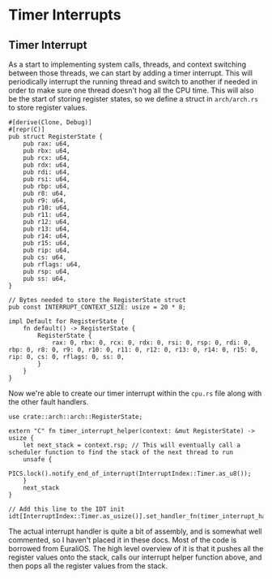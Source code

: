 # Timer Interrupts

## Timer Interrupt

As a start to implementing system calls, threads, and context switching between those threads, we can start by adding a timer interrupt. This will periodically interrupt the running thread and switch to another if needed in order to make sure one thread doesn't hog all the CPU time. This will also be the start of storing register states, so we define a struct in `arch/arch.rs` to store register values.

    #[derive(Clone, Debug)]
    #[repr(C)]
    pub struct RegisterState {
        pub rax: u64,
        pub rbx: u64,
        pub rcx: u64,
        pub rdx: u64,
        pub rdi: u64,
        pub rsi: u64,
        pub rbp: u64,
        pub r8: u64,
        pub r9: u64,
        pub r10: u64,
        pub r11: u64,
        pub r12: u64,
        pub r13: u64,
        pub r14: u64,
        pub r15: u64,
        pub rip: u64,
        pub cs: u64,
        pub rflags: u64,
        pub rsp: u64,    
        pub ss: u64, 
    }

    // Bytes needed to store the RegisterState struct
    pub const INTERRUPT_CONTEXT_SIZE: usize = 20 * 8;

    impl Default for RegisterState {
        fn default() -> RegisterState {
            RegisterState {
                rax: 0, rbx: 0, rcx: 0, rdx: 0, rsi: 0, rsp: 0, rdi: 0, rbp: 0, r8: 0, r9: 0, r10: 0, r11: 0, r12: 0, r13: 0, r14: 0, r15: 0, rip: 0, cs: 0, rflags: 0, ss: 0,
            }
        }
    }

Now we're able to create our timer interrupt within the `cpu.rs` file along with the other fault handlers.

    use crate::arch::arch::RegisterState;

    extern "C" fn timer_interrupt_helper(context: &mut RegisterState) -> usize {
        let next_stack = context.rsp; // This will eventually call a scheduler function to find the stack of the next thread to run
        unsafe {
            PICS.lock().notify_end_of_interrupt(InterruptIndex::Timer.as_u8());
        }
        next_stack
    }

    // Add this line to the IDT init
    idt[InterruptIndex::Timer.as_usize()].set_handler_fn(timer_interrupt_handler).set_stack_index(gdt::TIMER_INTERRUPT_INDEX);

The actual interrupt handler is quite a bit of assembly, and is somewhat well commented, so I haven't placed it in these docs. Most of the code is borrowed from EuraliOS. The high level overview of it is that it pushes all the register values onto the stack, calls our interrupt helper function above, and then pops all the register values from the stack.
